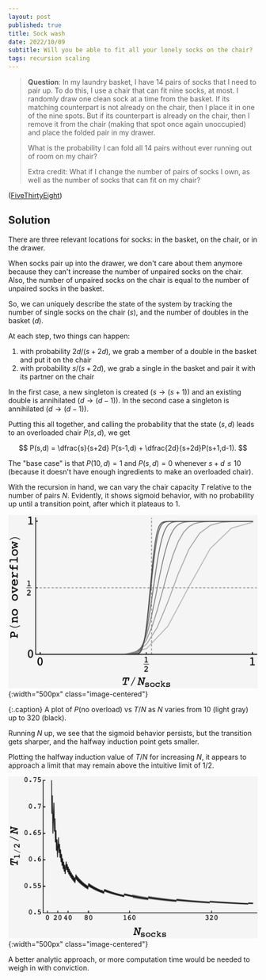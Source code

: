 ```yaml
---
layout: post
published: true
title: Sock wash
date: 2022/10/09
subtitle: Will you be able to fit all your lonely socks on the chair?
tags: recursion scaling
---
```


>**Question**: In my laundry basket, I have 14 pairs of socks that I need to pair up. To do this, I use a chair that can fit nine socks, at most. I randomly draw one clean sock at a time from the basket. If its matching counterpart is not already on the chair, then I place it in one of the nine spots. But if its counterpart is already on the chair, then I remove it from the chair (making that spot once again unoccupied) and place the folded pair in my drawer.
>
>What is the probability I can fold all 14 pairs without ever running out of room on my chair?
>
>Extra credit: What if I change the number of pairs of socks I own, as well as the number of socks that can fit on my chair?

<!--more-->

([FiveThirtyEight](URL))

## Solution

There are three relevant locations for socks: in the basket, on the chair, or in the drawer.

When socks pair up into the drawer, we don't care about them anymore because they can't increase the number of unpaired socks on the chair. Also, the number of unpaired socks on the chair is equal to the number of unpaired socks in the basket. 

So, we can uniquely describe the state of the system by tracking the number of single socks on the chair ($s$), and the number of doubles in the basket ($d$).

At each step, two things can happen:

1. with probability $2d/(s+2d),$ we grab a member of a double in the basket and put it on the chair
2. with probability $s/(s+2d),$ we grab a single in the basket and pair it with its partner on the chair

In the first case, a new singleton is created ($s \rightarrow (s+1)$) and an existing double is annihilated ($d\rightarrow (d-1)$). In the second case a singleton is annihilated ($d\rightarrow (d-1)$).

Putting this all together, and calling the probability that the state $(s,d)$ leads to an overloaded chair $P(s,d),$ we get

$$
  P(s,d) = \dfrac{s}{s+2d} P(s-1,d) + \dfrac{2d}{s+2d}P(s+1,d-1).
$$

The "base case" is that $P(10,d) = 1$ and $P(s,d) = 0$ whenever $s + d \leq 10$ (because it doesn't have enough ingredients to make an overloaded chair).

<!-- Running the recursion shows that $ P(0,14) = 15627431/22309287 \approx 0.70049$ -->

With the recursion in hand, we can vary the chair capacity $T$ relative to the number of pairs $N.$ Evidently, it shows sigmoid behavior, with no probability up until a transition point, after which it plateaus to $1$. 

![](/img/2022-10-07-plot-sigma.png){:width="500px" class="image-centered"}

{:.caption}
A plot of $P(\text{no overload})$ vs $T/N$ as $N$ varies from $10$ (light gray) up to $320$ (black).

Running $N$ up, we see that the sigmoid behavior persists, but the transition gets sharper, and the halfway induction point gets smaller. 

Plotting the halfway induction value of $T/N$ for increasing $N,$ it appears to approach a limit that may remain above the intuitive limit of $1/2.$ 

![](/img/2022-10-07-plot-halfpoints-label.png){:width="500px" class="image-centered"}

A better analytic approach, or more computation time would be needed to weigh in with conviction.



<br>
